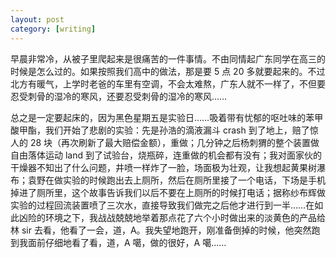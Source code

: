 ```yaml
---
layout: post
category: [writing]
---
```


早晨非常冷，从被子里爬起来是很痛苦的一件事情。不由同情起广东同学在高三的时候是怎么过的。如果按照我们高中的做法，那是要 5 点 20 多就要起来的。不过北方有暖气，上学时老爸的车里有空调，不会太难熬，广东人就不一样了，不但要忍受刺骨的湿冷的寒风，还要忍受刺骨的湿冷的寒风……

总之是一定要起床的，因为黑色星期五是实验日……吸着带有忧郁的呕吐味的苯甲酸甲酯，我们开始了悲剧的实验：先是孙浩的滴液漏斗 crash 到了地上，赔了惊人的 28 块（再次刷新了最大赔偿金额），重做；几分钟之后杨刺猬的整个装置做自由落体运动 land 到了试验台，烧瓶碎，连重做的机会都有没有；我对面家伙的干燥器不知出了什么问题，井喷一样炸了一脸，场面极为壮观，让我想起黄果树瀑布；袁野在做实验的时候跑出去上厕所，然后在厕所里接了一个电话，下场是手机掉进了厕所里，这个故事告诉我们以后不要在上厕所的时候打电话；据称纱布辉做实验的过程回流装置喷了三次水，直接导致我们做完之后他才进行到一半……在如此凶险的环境之下，我战战兢兢地举着那点花了六个小时做出来的淡黄色的产品给林 sir 去看，他看了一会，道，A。我失望地跑开，刚准备倒掉的时候，他突然跑到我面前仔细地看了看，道，A 噶，做的很好，A 噶……
